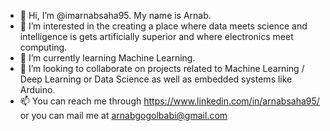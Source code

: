 - 👋 Hi, I’m @imarnabsaha95. My name is Arnab.
- 👀 I’m interested in the creating a place where data meets science and intelligence is gets artificially superior and where electronics meet computing.
- 🌱 I’m currently learning Machine Learning.
- 💞️ I’m looking to collaborate on projects related to Machine Learning / Deep Learning or Data Science as well as embedded systems like Arduino.
- 📫 You can reach me through https://www.linkedin.com/in/arnabsaha95/ or you can mail me at arnabgogolbabi@gmail.com

<!---
imarnabsaha95/imarnabsaha95 is a ✨ special ✨ repository because its `README.md` (this file) appears on your GitHub profile.
You can click the Preview link to take a look at your changes.
--->
